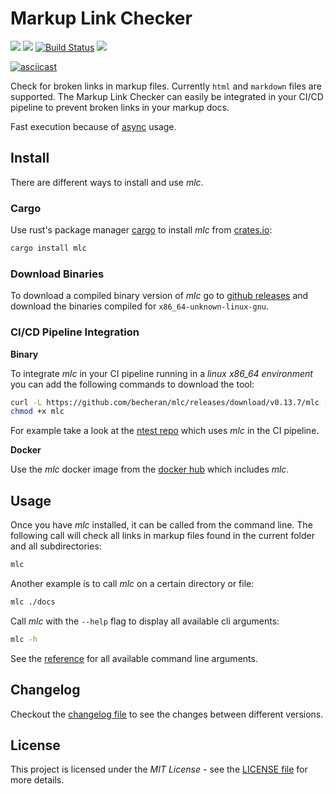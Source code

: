 # Markup Link Checker

[![](http://meritbadge.herokuapp.com/mlc)](https://crates.io/crates/mlc)
[![](https://badgen.net/crates/d/mlc)](https://crates.io/crates/mlc)
[![Build Status](https://gitlab.com/becheran/mlc_ci/badges/master/pipeline.svg)](https://gitlab.com/becheran/mlc_ci/pipelines)
[![](https://img.shields.io/badge/License-MIT-yellow.svg)](https://opensource.org/licenses/MIT)

[![asciicast](https://asciinema.org/a/299100.svg)](https://asciinema.org/a/299100)

Check for broken links in markup files. Currently `html` and `markdown` files are supported. The Markup Link Checker can easily be integrated in your CI/CD pipeline to prevent broken links in your markup docs.

Fast execution because of [async](https://rust-lang.github.io/async-book/) usage.

## Install

There are different ways to install and use *mlc*.

### Cargo

Use rust's package manager [cargo](https://doc.rust-lang.org/cargo/) to install *mlc* from [crates.io](https://crates.io/crates/mlc):

``` bash
cargo install mlc
```

### Download Binaries

To download a compiled binary version of *mlc* go to [github releases](https://github.com/becheran/mlc/releases) and download the binaries compiled for `x86_64-unknown-linux-gnu`.

### CI/CD Pipeline Integration

**Binary**

To integrate *mlc* in your CI pipeline running in a *linux x86_64 environment* you can add the following commands to download the tool:

``` bash
curl -L https://github.com/becheran/mlc/releases/download/v0.13.7/mlc -o mlc
chmod +x mlc
```

For example take a look at the [ntest repo](https://github.com/becheran/ntest/blob/master/.gitlab-ci.yml) which uses *mlc* in the CI pipeline.

**Docker**

Use the *mlc* docker image from the [docker hub](https://hub.docker.com/repository/docker/becheran/mlc) which includes *mlc*.

## Usage

Once you have *mlc* installed, it can be called from the command line. The following call will check all links in markup files found in the current folder and all subdirectories:

``` bash
mlc
```

Another example is to call *mlc* on a certain directory or file:

``` bash
mlc ./docs
```

Call *mlc* with the `--help` flag to display all available cli arguments:

``` bash
mlc -h
```

See the [reference](./docs/reference.md) for all available command line arguments.

## Changelog

Checkout the [changelog file](https://github.com/becheran/mlc/blob/master/CHANGELOG.md) to see the changes between different versions.

## License

This project is licensed under the *MIT License* - see the [LICENSE file](https://github.com/becheran/mlc/blob/master/LICENSE) for more details.
